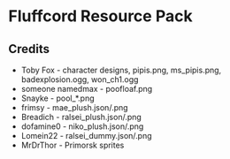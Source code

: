 # Fluffcord Resource Pack

## Credits
- Toby Fox - character designs, pipis.png, ms_pipis.png, badexplosion.ogg, won_ch1.ogg
- someone namedmax - poofloaf.png
- Snayke - pool_*.png
- frimsy - mae_plush.json/.png
- Breadich - ralsei_plush.json/.png
- dofamine0 - niko_plush.json/.png
- Lomein22 - ralsei_dummy.json/.png
- MrDrThor - Primorsk sprites
